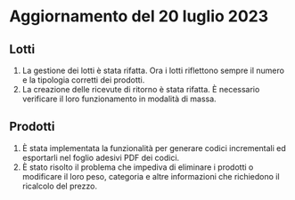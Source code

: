 # Aggiornamento del 20 luglio 2023

## Lotti

1. La gestione dei lotti è stata rifatta. Ora i lotti riflettono sempre il numero e la tipologia corretti dei prodotti.
2. La creazione delle ricevute di ritorno è stata rifatta. È necessario verificare il loro funzionamento in modalità di massa.

## Prodotti

1. È stata implementata la funzionalità per generare codici incrementali ed esportarli nel foglio adesivi PDF dei codici.
2. È stato risolto il problema che impediva di eliminare i prodotti o modificare il loro peso, categoria e altre informazioni che richiedono il ricalcolo del prezzo.
